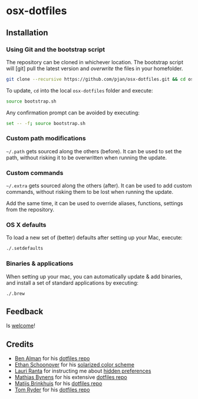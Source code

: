 # osx-dotfiles

## Installation

### Using Git and the bootstrap script

The repository can be cloned in whichever location. The bootstrap script will [git] pull the latest version and _overwrite_ the files in your homefolder.

```bash
git clone --recursive https://github.com/pjan/osx-dotfiles.git && cd osx-dotfiles && source bootstrap.sh
```

To update, `cd` into the local `osx-dotfiles` folder and execute:

```bash
source bootstrap.sh
```

Any confirmation prompt can be avoided by executing:

```bash
set -- -f; source bootstrap.sh
```

### Custom path modifications

`~/.path` gets sourced along the others (before). It can be used to set the path, without risking it to be overwritten when running the update.


### Custom commands

`~/.extra` gets sourced along the others (after). It can be used to add custom commands, without risking them to be lost when running the update.

Add the same time, it can be used to override aliases, functions, settings from the repository.

### OS X defaults

To load a new set of (better) defaults after setting up your Mac, execute:

```bash
./.setdefaults
```

### Binaries & applications

When setting up your mac, you can automatically update & add binaries, and install a set of standard applications by executing:

```
./.brew
```

## Feedback

Is [welcome](https://github.com/pjan/osx-dotfiles/issues)!

## Credits

* [Ben Alman](http://benalman.com/) for his [dotfiles repo](https://github.com/cowboy/dotfiles)
* [Ethan Schoonover](http://ethanschoonover.com) for his [solarized color scheme](http://ethanschoonover.com/solarized)
* [Lauri Ranta](http://lri.me/) for instructing me about [hidden preferences](http://lri.me/osx.html#hidden-preferences)
* [Mathias Bynens](https://github.com/mathiasbynens) for his extensive [dotfiles repo](https://github.com/mathiasbynens/dotfiles)
* [Matijs Brinkhuis](http://hotfusion.nl/) for his [dotfiles repo](https://github.com/matijs/dotfiles)
* [Tom Ryder](http://blog.sanctum.geek.nz/) for his [dotfiles repo](https://github.com/tejr/dotfiles)


